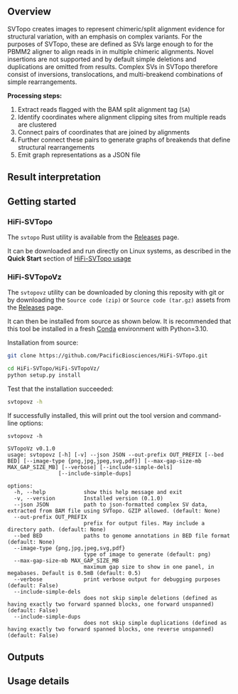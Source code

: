 ## Overview
SVTopo creates images to represent chimeric/split alignment evidence for structural variation, with an emphasis on complex variants. For the purposes of SVTopo, these are defined as SVs large enough to for the PBMM2 aligner to align reads in in multiple chimeric alignments. Novel insertions are not supported and by default simple deletions and duplications are omitted from results. Complex SVs in SVTopo therefore consist of inversions, translocations, and multi-breakend combinations of simple rearrangements.


__Processing steps:__
1. Extract reads flagged with the BAM split alignment tag (`SA`)
2. Identify coordinates where alignment clipping sites from multiple reads are clustered
3. Connect pairs of coordinates that are joined by alignments
4. Further connect these pairs to generate graphs of breakends that define structural rearrangements
5. Emit graph representations as a JSON file


## Result interpretation

## Getting started 

### HiFi-SVTopo
The `svtopo` Rust utility is available from the [Releases](https://github.com/PacificBiosciences/HiFi-SVTopo/releases) page.

It can be downloaded and run directly on Linux systems, as described in the **Quick Start** section of [HiFi-SVTopo usage](svtopo_usage.md)


### HiFi-SVTopoVz
The `svtopovz` utility can be downloaded by cloning this reposity with git or by downloading the `Source code (zip)` or `Source code (tar.gz)` assets from the [Releases](https://github.com/PacificBiosciences/HiFi-SVTopo/releases) page.

It can then be installed from source as shown below. It is recommended that this tool be installed in a fresh [Conda](https://conda.io/projects/conda/en/latest/index.html) environment with Python=3.10. 

Installation from source:
```bash
git clone https://github.com/PacificBiosciences/HiFi-SVTopo.git

cd HiFi-SVTopo/HiFi-SVTopoVz/
python setup.py install
```

Test that the installation succeeded:
```bash
svtopovz -h
```
If successfully installed, this will print out the tool version and command-line options: 
```text
svtopovz -h

SVTopoVz v0.1.0
usage: svtopovz [-h] [-v] --json JSON --out-prefix OUT_PREFIX [--bed BED] [--image-type {png,jpg,jpeg,svg,pdf}] [--max-gap-size-mb MAX_GAP_SIZE_MB] [--verbose] [--include-simple-dels]
                [--include-simple-dups]

options:
  -h, --help            show this help message and exit
  -v, --version         Installed version (0.1.0)
  --json JSON           path to json-formatted complex SV data, extracted from BAM file using SVTopo. GZIP allowed. (default: None)
  --out-prefix OUT_PREFIX
                        prefix for output files. May include a directory path. (default: None)
  --bed BED             paths to genome annotations in BED file format (default: None)
  --image-type {png,jpg,jpeg,svg,pdf}
                        type of image to generate (default: png)
  --max-gap-size-mb MAX_GAP_SIZE_MB
                        maximum gap size to show in one panel, in megabases. Default is 0.5mB (default: 0.5)
  --verbose             print verbose output for debugging purposes (default: False)
  --include-simple-dels
                        does not skip simple deletions (defined as having exactly two forward spanned blocks, one forward unspanned) (default: False)
  --include-simple-dups
                        does not skip simple duplications (defined as having exactly two forward spanned blocks, one reverse unspanned) (default: False)

```
## Outputs

## Usage details
